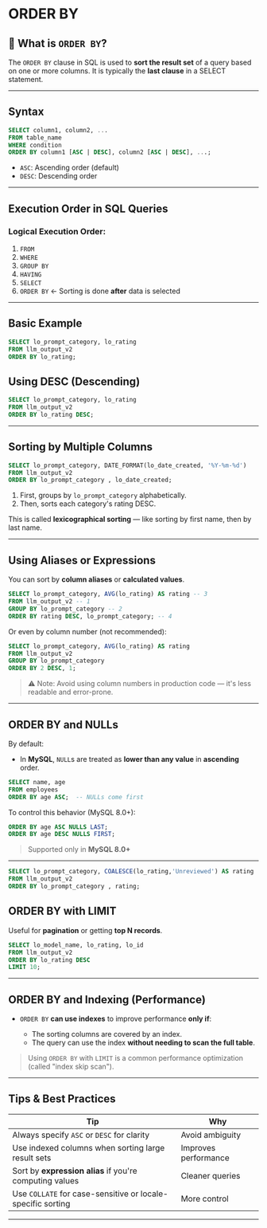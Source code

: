 # ORDER BY

## 📘 What is `ORDER BY`?

The `ORDER BY` clause in SQL is used to **sort the result set** of a query based on one or more columns. It is typically the **last clause** in a SELECT statement.

---

## Syntax

```sql
SELECT column1, column2, ...
FROM table_name
WHERE condition
ORDER BY column1 [ASC | DESC], column2 [ASC | DESC], ...;
```

* `ASC`: Ascending order (default)
* `DESC`: Descending order

---

## Execution Order in SQL Queries

### Logical Execution Order:

1. `FROM`
2. `WHERE`
3. `GROUP BY`
4. `HAVING`
5. `SELECT`
6. `ORDER BY` ← Sorting is done **after** data is selected

---

## Basic Example

```sql
SELECT lo_prompt_category, lo_rating
FROM llm_output_v2
ORDER BY lo_rating;
```

## Using DESC (Descending)

```sql
SELECT lo_prompt_category, lo_rating
FROM llm_output_v2
ORDER BY lo_rating DESC;
```

---

## Sorting by Multiple Columns

```sql
SELECT lo_prompt_category, DATE_FORMAT(lo_date_created, '%Y-%m-%d')
FROM llm_output_v2
ORDER BY lo_prompt_category , lo_date_created;
```

1. First, groups by `lo_prompt_category` alphabetically.
2. Then, sorts each category's rating DESC.

This is called **lexicographical sorting** — like sorting by first name, then by last name.

---

## Using Aliases or Expressions

You can sort by **column aliases** or **calculated values**.

```sql
SELECT lo_prompt_category, AVG(lo_rating) AS rating -- 3
FROM llm_output_v2 -- 1
GROUP BY lo_prompt_category -- 2
ORDER BY rating DESC, lo_prompt_category; -- 4
```

Or even by column number (not recommended):

```sql
SELECT lo_prompt_category, AVG(lo_rating) AS rating
FROM llm_output_v2
GROUP BY lo_prompt_category
ORDER BY 2 DESC, 1;
```

> ⚠️ Note: Avoid using column numbers in production code — it's less readable and error-prone.

---

## ORDER BY and NULLs

By default:

* In **MySQL**, `NULL`s are treated as **lower than any value** in **ascending** order.

```sql
SELECT name, age
FROM employees
ORDER BY age ASC;  -- NULLs come first
```

To control this behavior (MySQL 8.0+):

```sql
ORDER BY age ASC NULLS LAST;
ORDER BY age DESC NULLS FIRST;
```

> Supported only in **MySQL 8.0+**

---

```sql
SELECT lo_prompt_category, COALESCE(lo_rating,'Unreviewed') AS rating
FROM llm_output_v2
ORDER BY lo_prompt_category , rating;
```

## ORDER BY with LIMIT

Useful for **pagination** or getting **top N records**.

```sql
SELECT lo_model_name, lo_rating, lo_id
FROM llm_output_v2
ORDER BY lo_rating DESC
LIMIT 10;
```

---

## ORDER BY and Indexing (Performance)

* `ORDER BY` **can use indexes** to improve performance **only if**:

  * The sorting columns are covered by an index.
  * The query can use the index **without needing to scan the full table**.

> Using `ORDER BY` with `LIMIT` is a common performance optimization (called "index skip scan").

---

## Tips & Best Practices

| Tip                                                         | Why                  |
| ----------------------------------------------------------- | -------------------- |
| Always specify `ASC` or `DESC` for clarity                  | Avoid ambiguity      |
| Use indexed columns when sorting large result sets          | Improves performance |
| Sort by **expression alias** if you're computing values     | Cleaner queries      |
| Use `COLLATE` for case-sensitive or locale-specific sorting | More control         |

---
